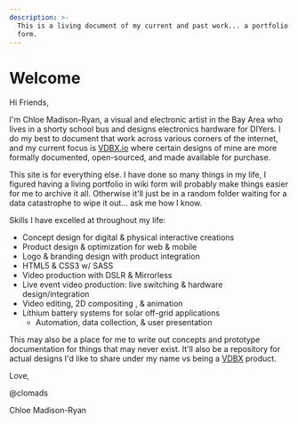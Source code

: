 ```yaml
---
description: >-
  This is a living document of my current and past work... a portfolio in wiki
  form.
---
```


# Welcome

Hi Friends,

I'm Chloe Madison-Ryan, a visual and electronic artist in the Bay Area who lives in a shorty school bus and designs electronics hardware for DIYers. I do my best to document that work across various corners of the internet, and my current focus is [VDBX.io](https://www.vdbx.io) where certain designs of mine are more formally documented, open-sourced, and made available for purchase.&#x20;

This site is for everything else. I have done so many things in my life, I figured having a living portfolio in wiki form will probably make things easier for me to archive it all. Otherwise it'll just be in a random folder waiting for a data catastrophe to wipe it out... ask me how I know.

Skills I have excelled at throughout my life:

* Concept design for digital & physical interactive creations
* Product design & optimization for web & mobile
* Logo & branding design with product integration
* HTML5 & CSS3 w/ SASS
* Video production with DSLR & Mirrorless
* Live event video production: live switching & hardware design/integration
* Video editing, 2D compositing , & animation
* Lithium battery systems for solar off-grid applications
  * Automation, data collection, & user presentation

This may also be a place for me to write out concepts and prototype documentation for things that may never exist. It'll also be a repository for actual designs I'd like to share under my name vs being a [VDBX](https://www.vdbx.io/) product.&#x20;

Love,

@clomads&#x20;

Chloe Madison-Ryan
